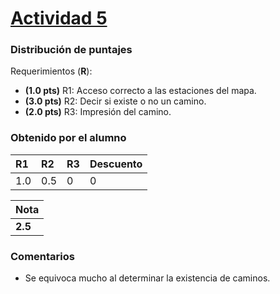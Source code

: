 # [Actividad 5](https://github.com/IIC2233-2015-1/syllabus/tree/master/Actividades%20en%20Clases/Actividad%2005)

### Distribución de puntajes

Requerimientos (**R**):

* **(1.0 pts)** R1: Acceso correcto a las estaciones del mapa.
* **(3.0 pts)** R2: Decir si existe o no un camino.
* **(2.0 pts)** R3: Impresión del camino.

### Obtenido por el alumno
| R1 | R2 | R3 | Descuento |
|:--------|:--------|:--------|:--------|
| 1.0 | 0.5 | 0 | 0 |

| Nota |
|:-----|
| **2.5** |

### Comentarios
* Se equivoca mucho al determinar la existencia de caminos.
